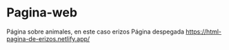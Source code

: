 # Pagina-web
Página sobre animales, en este caso erizos
Página despegada https://html-pagina-de-erizos.netlify.app/
